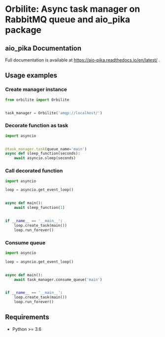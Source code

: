 #  Orbilite: Async task manager on RabbitMQ queue and aio_pika package

## aio_pika Documentation

Full documentation is available at https://aio-pika.readthedocs.io/en/latest/ .

## Usage examples

### Create manager instance
```python
from orbilite import Orbilite


task_manager = Orbilite('amqp://localhost/')
```

### Decorate function as task
```python
import asyncio


@task_manager.task(queue_name='main')
async def sleep_function(seconds):
    await asyncio.sleep(seconds)
```

### Call decorated function
```python
import asyncio

loop = asyncio.get_event_loop()


async def main():
    await sleep_function(1)


if __name__ == '__main__':
    loop.create_task(main())
    loop.run_forever()
```

### Consume queue
```python
import asyncio

loop = asyncio.get_event_loop()


async def main():
    await task_manager.consume_queue('main')


if __name__ == '__main__':
    loop.create_task(main())
    loop.run_forever()
```

## Requirements
- Python >= 3.6
